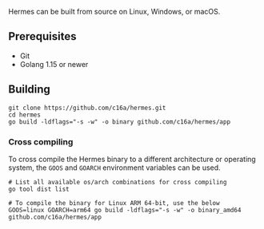 Hermes can be built from source on Linux, Windows, or macOS.

## Prerequisites
- Git
- Golang 1.15 or newer

## Building
```shell
git clone https://github.com/c16a/hermes.git
cd hermes
go build -ldflags="-s -w" -o binary github.com/c16a/hermes/app
```

### Cross compiling
To cross compile the Hermes binary to a different architecture or operating system, 
the `GOOS` and `GOARCH` environment variables can be used.
```shell
# List all available os/arch combinations for cross compiling
go tool dist list

# To compile the binary for Linux ARM 64-bit, use the below
GOOS=linux GOARCH=arm64 go build -ldflags="-s -w" -o binary_amd64 github.com/c16a/hermes/app
```
